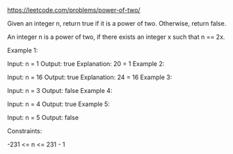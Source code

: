 https://leetcode.com/problems/power-of-two/

Given an integer n, return true if it is a power of two. Otherwise, return false.

An integer n is a power of two, if there exists an integer x such that n == 2x.

 

Example 1:

Input: n = 1
Output: true
Explanation: 20 = 1
Example 2:

Input: n = 16
Output: true
Explanation: 24 = 16
Example 3:

Input: n = 3
Output: false
Example 4:

Input: n = 4
Output: true
Example 5:

Input: n = 5
Output: false
 

Constraints:

-231 <= n <= 231 - 1
